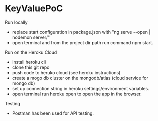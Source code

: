 # KeyValuePoC
Run locally
  - replace start configuration in package.json with "ng serve --open | nodemon server/"
  - open terminal and from the project dir path run command npm start.
  
Run on the Heroku Cloud
  - install heroku cli
  - clone this git repo
  - push code to heruko cloud (see heroku instructions)
  - create a mogo db cluster on the mongodb/atlas (cloud service for mongo db)
  - set up connection string in heroku settings/environment variables.
  - open terminal run heroku open to open the app in the browser.

Testing
  - Postman has been used for API testing. 
